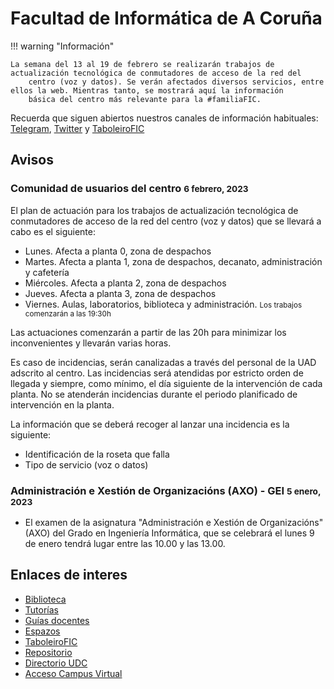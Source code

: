 # Facultad de Informática de A Coruña

!!! warning "Información"

	La semana del 13 al 19 de febrero se realizarán trabajos de actualización tecnológica de conmutadores de acceso de la red del 
        centro (voz y datos). Se verán afectados diversos servicios, entre ellos la web. Mientras tanto, se mostrará aquí la información 
        básica del centro más relevante para la #familiaFIC.

Recuerda que siguen abiertos nuestros canales de información habituales: [Telegram](https://t.me/+mKQjdKvmhEJlNWVk), [Twitter](https://twitter.com/FIC_UDC) y 
[TaboleiroFIC](https://taboleirofic.udc.es/)

## **Avisos**

### Comunidad de usuarios del centro <small>6 febrero, 2023</small>

El plan de actuación para los trabajos de actualización tecnológica de conmutadores de acceso de la red del centro (voz y datos)  que se 
llevará a cabo es el siguiente:

- Lunes. Afecta a planta 0, zona de despachos
- Martes. Afecta a planta 1, zona de despachos, decanato, administración y cafetería
- Miércoles. Afecta a planta 2, zona de despachos
- Jueves. Afecta a planta 3, zona de despachos
- Viernes. Aulas, laboratorios, biblioteca y administración. <small>Los trabajos comenzarán a las 19:30h</small>

Las actuaciones comenzarán a partir de las 20h para minimizar los inconvenientes y llevarán varias horas. 

Es caso de incidencias, serán canalizadas a través del personal de la UAD adscrito al centro. Las incidencias será atendidas por estricto 
orden de llegada y siempre, como mínimo, el día siguiente de la intervención de cada planta. No se atenderán incidencias durante el 
periodo planificado de intervención en la planta.

La información que se deberá recoger al lanzar una incidencia es la siguiente:

- Identificación de la roseta que falla
- Tipo de servicio (voz o datos)

### Administración e Xestión de Organizacións (AXO) - GEI <small>5 enero, 2023</small>

- El examen de la asignatura "Administración e Xestión de Organizacións" (AXO) del Grado en Ingeniería Informática, que se celebrará el lunes 9 de enero tendrá lugar entre las 10.00 y las 13.00.


## Enlaces de interes

- [Biblioteca](http://www.udc.es/biblioteca.fic/)
- [Tutorías](https://www.udc.es/gl/centros_departamentos_servizos/centros/titorias/?codigo=614)
- [Guías docentes](https://guiadocente.udc.es/guia_docent/index.php?centre=614&ensenyament=null)
- [Espazos](http://espazos.udc.es/)
- [TaboleiroFIC](https://taboleirofic.udc.es/)
- [Repositorio](https://github.com/Facultade-de-Informatica)
- [Directorio UDC](https://web.archive.org/web/20221008171821/http://directorio.udc.es/)
- [Acceso Campus Virtual](https://campusvirtual.udc.es/)
